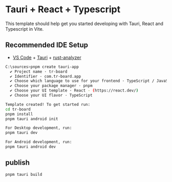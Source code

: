 # Tauri + React + Typescript

This template should help get you started developing with Tauri, React and Typescript in Vite.

## Recommended IDE Setup

- [VS Code](https://code.visualstudio.com/) + [Tauri](https://marketplace.visualstudio.com/items?itemName=tauri-apps.tauri-vscode) + [rust-analyzer](https://marketplace.visualstudio.com/items?itemName=rust-lang.rust-analyzer)

```sh
C:\sources>pnpm create tauri-app
  ✔ Project name · tr-board
  ✔ Identifier · com.tr-board.app
  ✔ Choose which language to use for your frontend · TypeScript / JavaScript - (pnpm, yarn, npm, deno, bun)
  ✔ Choose your package manager · pnpm
  ✔ Choose your UI template · React - (https://react.dev/)
  ✔ Choose your UI flavor · TypeScript

Template created! To get started run:
cd tr-board
pnpm install
pnpm tauri android init

For Desktop development, run:
pnpm tauri dev

For Android development, run:
pnpm tauri android dev
```

## publish

```sh
pnpm tauri build
```

